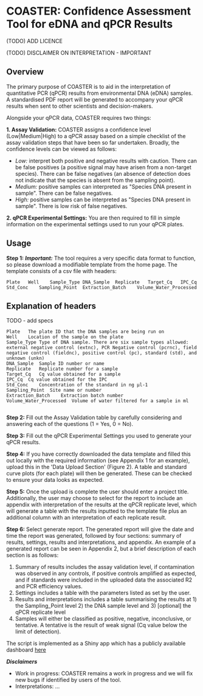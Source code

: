 # COASTER: Confidence Assessment Tool for eDNA and qPCR Results

(TODO) ADD LICENCE

(TODO) DISCLAIMER ON INTERPRETATION - IMPORTANT

## Overview
The primary purpose of COASTER is to aid in the interpretation of quantitative PCR (qPCR) results from environmental DNA (eDNA) samples. A standardised PDF report will be generated to accompany your qPCR results when sent to other scientists and decision-makers. 

Alongside your qPCR data, COASTER requires two things:

**1. Assay Validation:** COASTER assigns a confidence level (Low|Medium|High) to a qPCR assay based on a simple checklist of the assay validation steps that have been so far undertaken. Broadly, the confidence levels can be viewed as follows:

- _Low:_ interpret both positive and negative results with caution. There can be false positives (a positive signal may have arisen from a non-target species). There can be false negatives (an absence of detection does not indicate that the species is absent from the sampling point).
- _Medium:_ positive samples can interpreted as "Species DNA present in sample". There can be false negatives. 
- _High:_ positive samples can be interpreted as "Species DNA present in sample". There is low risk of false negatives.

**2. qPCR Experimental Settings:** You are then required to fill in simple information on the experimental settings used to run your qPCR plates. 

## Usage

**Step 1:**
_**Important:**_ The tool requires a very specific data format to function, so please download a modifiable template from the home page. The template consists of a csv file with headers:

```
Plate	Well	Sample_Type	DNA_Sample	Replicate	Target_Cq	IPC_Cq	Std_Conc	Sampling_Point	Extraction_Batch	Volume_Water_Processed

```

## Explanation of headers
TODO - add specs

```
Plate	The plate ID that the DNA samples are being run on
Well	Location of the sample on the plate
Sample_Type	Type of DNA sample. There are six sample types allowed: external negative control (extnc), PCR Negative control (pcrnc), field negative control (fieldnc), positive control (pc), standard (std), and unknown (unkn)
DNA_Sample	Sample ID number or name
Replicate	Replicate number for a sample
Target_Cq	Cq value obtained for a sample
IPC_Cq	Cq value obtained for the IPC
Std_Conc	Concentration of the standard in ng µl-1
Sampling_Point	Site name or number
Extraction_Batch	Extraction batch number
Volume_Water_Processed	Volume of water filtered for a sample in ml


```
**Step 2:** Fill out the Assay Validation table by carefully considering and answering each of the questions (1 = Yes, 0 = No).

**Step 3:** Fill out the qPCR Experimental Settings you used to generate your qPCR results.

**Step 4:** If you have correctly downloaded the data template and filled this out locally with the required information (see Appendix 1 for an example), upload this in the 'Data Upload Section' (Figure 2). A table and standard curve plots (for each plate) will then be generated. These can be checked to ensure your data looks as expected.

**Step 5:** Once the upload is complete the user should enter a project title. Additionally, the user may choose to select for the report to include an appendix with interpretation of the results at the qPCR replicate level, which will generate a table with the results inputted to the template file plus an additional column with an interpretation of each replicate result.

**Step 6:** Select generate report. The generated report will give the date and time the report was generated, followed by four sections: summary of results, settings, results and interpretations, and appendix. An example of a generated report can be seen in Appendix 2, but a brief description of each section is as follows:

1.	Summary of results includes the assay validation level, if contamination was observed in any controls, if positive controls amplified as expected, and if standards were included in the uploaded data the associated R2 and PCR efficiency values.
2.	Settings includes a table with the parameters listed as set by the user.
3.	Results and interpretations includes a table summarising the results at 1) the Sampling_Point level 2) the DNA sample level and 3) [optional] the qPCR replicate level 
4.	Samples will either be classified as positive, negative, inconclusive, or tentative. A tentative is the result of weak signal (Cq value below the limit of detection).

The script is implemented as a Shiny app which has a publicly available dashboard [here](https://vidasolutions.shinyapps.io/TOOL_dashboard/)

_**Disclaimers**_
- Work in progress: COASTER remains a work in progress and we will fix new bugs if identified by users of the tool.
- Interpretations: ...
